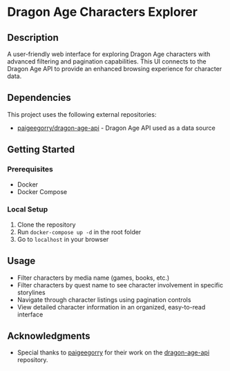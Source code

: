 # Dragon Age Characters Explorer

## Description
A user-friendly web interface for exploring Dragon Age characters with advanced filtering and pagination capabilities. This UI connects to the Dragon Age API to provide an enhanced browsing experience for character data.

## Dependencies

This project uses the following external repositories:

- [paigeegorry/dragon-age-api](https://github.com/paigeegorry/dragon-age-api) - Dragon Age API used as a data source

## Getting Started

### Prerequisites
- Docker
- Docker Compose

### Local Setup

1. Clone the repository
2. Run `docker-compose up -d` in the root folder
3. Go to `localhost` in your browser

## Usage
- Filter characters by media name (games, books, etc.)
- Filter characters by quest name to see character involvement in specific storylines
- Navigate through character listings using pagination controls
- View detailed character information in an organized, easy-to-read interface

## Acknowledgments
- Special thanks to [paigeegorry](https://github.com/paigeegorry) for their work on the [dragon-age-api](https://github.com/paigeegorry/dragon-age-api) repository.
